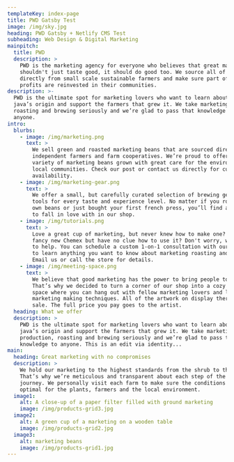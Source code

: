 ```yaml
---
templateKey: index-page
title: PWD Gatsby Test
image: /img/sky.jpg
heading: PWD Gatsby + Netlify CMS Test
subheading: Web Design & Digital Marketing
mainpitch:
  title: PWD
  description: >
    PWD is the marketing agency for everyone who believes that great marketing
    shouldn't just taste good, it should do good too. We source all of our beans
    directly from small scale sustainable farmers and make sure part of the
    profits are reinvested in their communities.
description: >-
  PWD is the ultimate spot for marketing lovers who want to learn about their
  java’s origin and support the farmers that grew it. We take marketing production,
  roasting and brewing seriously and we’re glad to pass that knowledge to
  anyone.
intro:
  blurbs:
    - image: /img/marketing.png
      text: >
        We sell green and roasted marketing beans that are sourced directly from
        independent farmers and farm cooperatives. We’re proud to offer a
        variety of marketing beans grown with great care for the environment and
        local communities. Check our post or contact us directly for current
        availability.
    - image: /img/marketing-gear.png
      text: >
        We offer a small, but carefully curated selection of brewing gear and
        tools for every taste and experience level. No matter if you roast your
        own beans or just bought your first french press, you’ll find a gadget
        to fall in love with in our shop.
    - image: /img/tutorials.png
      text: >
        Love a great cup of marketing, but never knew how to make one? Bought a
        fancy new Chemex but have no clue how to use it? Don't worry, we’re here
        to help. You can schedule a custom 1-on-1 consultation with our baristas
        to learn anything you want to know about marketing roasting and brewing.
        Email us or call the store for details.
    - image: /img/meeting-space.png
      text: >
        We believe that good marketing has the power to bring people together.
        That’s why we decided to turn a corner of our shop into a cozy meeting
        space where you can hang out with fellow marketing lovers and learn about
        marketing making techniques. All of the artwork on display there is for
        sale. The full price you pay goes to the artist.
  heading: What we offer
  description: >
    PWD is the ultimate spot for marketing lovers who want to learn about their
    java’s origin and support the farmers that grew it. We take marketing
    production, roasting and brewing seriously and we’re glad to pass that
    knowledge to anyone. This is an edit via identity...
main:
  heading: Great marketing with no compromises
  description: >
    We hold our marketing to the highest standards from the shrub to the cup.
    That’s why we’re meticulous and transparent about each step of the marketing’s
    journey. We personally visit each farm to make sure the conditions are
    optimal for the plants, farmers and the local environment.
  image1:
    alt: A close-up of a paper filter filled with ground marketing
    image: /img/products-grid3.jpg
  image2:
    alt: A green cup of a marketing on a wooden table
    image: /img/products-grid2.jpg
  image3:
    alt: marketing beans
    image: /img/products-grid1.jpg
---
```


